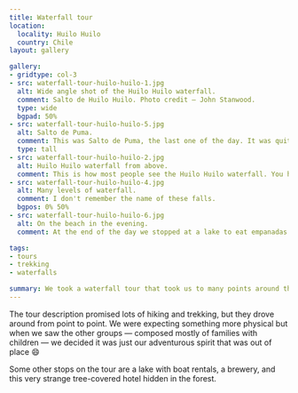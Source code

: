 ```yaml
---
title: Waterfall tour
location:
  locality: Huilo Huilo
  country: Chile
layout: gallery

gallery:
- gridtype: col-3
- src: waterfall-tour-huilo-huilo-1.jpg
  alt: Wide angle shot of the Huilo Huilo waterfall.
  comment: Salto de Huilo Huilo. Photo credit — John Stanwood.
  type: wide
  bgpad: 50%
- src: waterfall-tour-huilo-huilo-5.jpg
  alt: Salto de Puma.
  comment: This was Salto de Puma, the last one of the day. It was quite a sight! We walked through a tunnel of bamboo to get there.
  type: tall
- src: waterfall-tour-huilo-huilo-2.jpg
  alt: Huilo Huilo waterfall from above.
  comment: This is how most people see the Huilo Huilo waterfall. You have to be a bit daring to get the shot that John took.
- src: waterfall-tour-huilo-huilo-4.jpg
  alt: Many levels of waterfall.
  comment: I don't remember the name of these falls.
  bgpos: 0% 50%
- src: waterfall-tour-huilo-huilo-6.jpg
  alt: On the beach in the evening.
  comment: At the end of the day we stopped at a lake to eat empanadas and enjoy the sun.

tags:
- tours
- trekking
- waterfalls

summary: We took a waterfall tour that took us to many points around the seven lakes, including the Huilo Huilo Biological Reserve.
---
```


The tour description promised lots of hiking and trekking, but they drove around from point to point. We were expecting something more physical but when we saw the other groups — composed mostly of families with children — we decided it was just our adventurous spirit that was out of place 😄

Some other stops on the tour are a lake with boat rentals, a brewery, and this very strange tree-covered hotel hidden in the forest.
